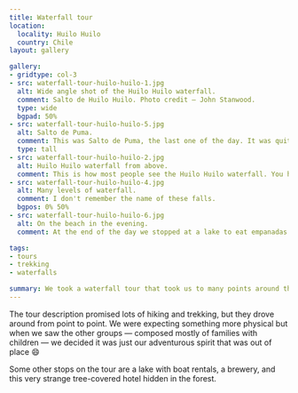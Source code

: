 ```yaml
---
title: Waterfall tour
location:
  locality: Huilo Huilo
  country: Chile
layout: gallery

gallery:
- gridtype: col-3
- src: waterfall-tour-huilo-huilo-1.jpg
  alt: Wide angle shot of the Huilo Huilo waterfall.
  comment: Salto de Huilo Huilo. Photo credit — John Stanwood.
  type: wide
  bgpad: 50%
- src: waterfall-tour-huilo-huilo-5.jpg
  alt: Salto de Puma.
  comment: This was Salto de Puma, the last one of the day. It was quite a sight! We walked through a tunnel of bamboo to get there.
  type: tall
- src: waterfall-tour-huilo-huilo-2.jpg
  alt: Huilo Huilo waterfall from above.
  comment: This is how most people see the Huilo Huilo waterfall. You have to be a bit daring to get the shot that John took.
- src: waterfall-tour-huilo-huilo-4.jpg
  alt: Many levels of waterfall.
  comment: I don't remember the name of these falls.
  bgpos: 0% 50%
- src: waterfall-tour-huilo-huilo-6.jpg
  alt: On the beach in the evening.
  comment: At the end of the day we stopped at a lake to eat empanadas and enjoy the sun.

tags:
- tours
- trekking
- waterfalls

summary: We took a waterfall tour that took us to many points around the seven lakes, including the Huilo Huilo Biological Reserve.
---
```


The tour description promised lots of hiking and trekking, but they drove around from point to point. We were expecting something more physical but when we saw the other groups — composed mostly of families with children — we decided it was just our adventurous spirit that was out of place 😄

Some other stops on the tour are a lake with boat rentals, a brewery, and this very strange tree-covered hotel hidden in the forest.
